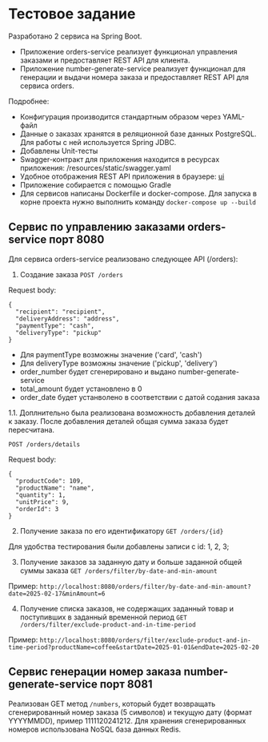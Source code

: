 # Тестовое задание

Разработано 2 сервиса на Spring Boot. 
- Приложение orders-service реализует функционал управления заказами и предоставляет REST API для клиента.
- Приложение number-generate-service реализует функционал для генерации и выдачи номера заказа и предоставляет REST API для
сервиса orders.

Подробнее:
- Конфигурация производится стандартным образом через YAML-файл
- Данные о заказах хранятся в реляционной базе данных PostgreSQL. Для работы с ней используется Spring JDBC.
- Добавлены Unit-тесты
- Swagger-контракт для приложения находится в ресурсах приложения: /resources/static/swagger.yaml
- Удобное отображения REST API приложения в браузере: [ui](http://localhost:8080/swagger-ui/index.html#/) 
- Приложение собирается с помощью Gradle
- Для сервисов написаны Dockerfile и docker-compose.
Для запуска в корне проекта нужно выполнить команду `docker-compose up --build`

## Cервис по управлению заказами orders-service порт 8080

Для сервиса orders-service реализовано следующее API (/orders):

1. Создание заказа 
`POST /orders`

Request body:
```
{
  "recipient": "recipient",
  "deliveryAddress": "address",
  "paymentType": "cash",
  "deliveryType": "pickup"
}
```

- Для paymentType возможны значение ('card', 'cash')
- Для deliveryType возможны значение ('pickup', 'delivery')
- order_number будет сгенерировано и выдано number-generate-service
- total_amount будет установлено в 0
- order_date будет устанволено в соответствии с датой содания заказа 

1.1. Доплнительно была реализована возможность добавления деталей к заказу. После добавления деталей общая сумма заказа будет пересчитана. 

`POST /orders/details`

Request body: 
```
{
  "productCode": 109,
  "productName": "name",
  "quantity": 1,
  "unitPrice": 9,
  "orderId": 3
}
```


2. Получение заказа по его идентификатору 
`GET /orders/{id}`

Для удобства тестирования были добавлены записи с id: 1, 2, 3;

3. Получение заказов за заданную дату и больше заданной общей суммы заказа
`GET /orders/filter/by-date-and-min-amount`

Пример: `http://localhost:8080/orders/filter/by-date-and-min-amount?date=2025-02-17&minAmount=6`

4. Получение списка заказов, не содержащих заданный товар и поступивших в заданный временной период
`GET /orders/filter/exclude-product-and-in-time-period`

Пример: `http://localhost:8080/orders/filter/exclude-product-and-in-time-period?productName=coffee&startDate=2025-01-01&endDate=2025-02-20`

## Сервис генерации номер заказа number-generate-service порт 8081
Реализован GET метод `/numbers`, который будет возвращать сгенерированный номер заказа (5 символов) и текущую дату (формат YYYYMMDD), пример 1111120241212. Для хранения сгенерированных номеров использована NoSQL база данных Redis.
